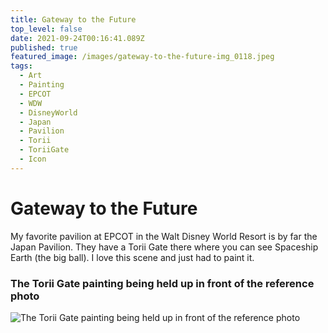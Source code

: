 ```yaml
---
title: Gateway to the Future
top_level: false
date: 2021-09-24T00:16:41.089Z
published: true
featured_image: /images/gateway-to-the-future-img_0118.jpeg
tags:
  - Art
  - Painting
  - EPCOT
  - WDW
  - DisneyWorld
  - Japan
  - Pavilion
  - Torii
  - ToriiGate
  - Icon
---
```

# Gateway to the Future

My favorite pavilion at EPCOT in the Walt Disney World Resort is by far the Japan Pavilion. They have a Torii Gate there where you can see Spaceship Earth (the big ball). I love this scene and just had to paint it.

### The Torii Gate painting being held up in front of the reference photo

![The Torii Gate painting being held up in front of the reference photo](/images/gateway-to-the-future-img_0117.jpeg "The Torii Gate painting being held up in front of the reference photo")
